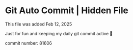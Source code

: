 # Git Auto Commit | Hidden File

This file was added Feb 12, 2025

Just for fun and keeping my daily git commit active 🤪

commit number: 81606
